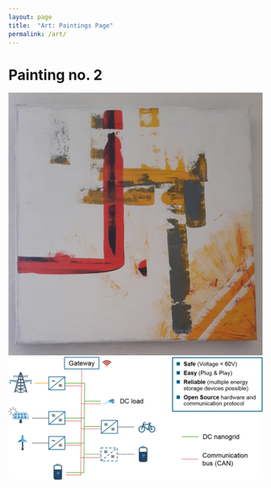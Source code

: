 ```yaml
---
layout: page
title:  "Art: Paintings Page"
permalink: /art/
---
```


# Painting no. 2

![painting no 2](/images/02.jpg)
![DC nanogrid overview](/images/dc_nanogrid_overview.png)